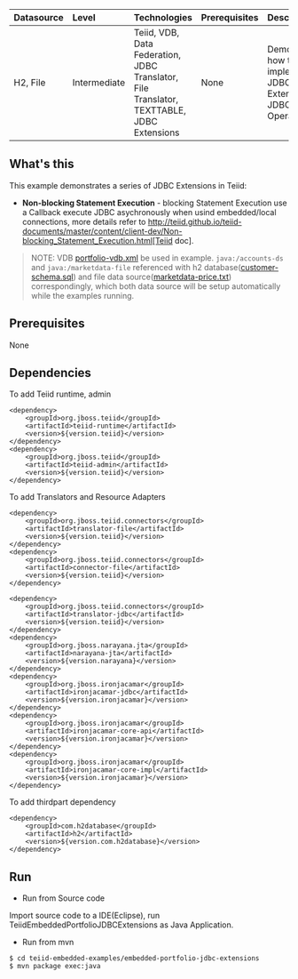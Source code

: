 | **Datasource** | **Level** | **Technologies** | **Prerequisites** | **Description** |
|:---------|:----------|:-----------------|:------------------|:----------------|
|H2, File |Intermediate |Teiid, VDB, Data Federation, JDBC Translator, File Translator, TEXTTABLE, JDBC Extensions |None |Demonstrates how to implement JDBC Extenstions in JDBC Operations|

## What's this

This example demonstrates a series of JDBC Extensions in Teiid:

* **Non-blocking Statement Execution** - blocking Statement Execution use a Callback execute JDBC asychronously when usind embedded/local connections, more details refer to http://teiid.github.io/teiid-documents/master/content/client-dev/Non-blocking_Statement_Execution.html[Teiid doc].


> NOTE: VDB [portfolio-vdb.xml](src/main/resources/portfolio-vdb.xml) be used in example. `java:/accounts-ds` and `java:/marketdata-file` referenced with h2 database([customer-schema.sql](src/main/resources/data/customer-schema.sql)) and file data source([marketdata-price.txt](src/main/resources/data/marketdata-price.txt)) correspondingly, which both data source will be setup automatically while the examples running.

## Prerequisites

None

## Dependencies

To add Teiid runtime, admin

~~~
<dependency>
    <groupId>org.jboss.teiid</groupId>
    <artifactId>teiid-runtime</artifactId>
    <version>${version.teiid}</version>
</dependency>
<dependency>
    <groupId>org.jboss.teiid</groupId>
    <artifactId>teiid-admin</artifactId>
    <version>${version.teiid}</version>
</dependency>
~~~

To add Translators and Resource Adapters

~~~
<dependency>
    <groupId>org.jboss.teiid.connectors</groupId>
    <artifactId>translator-file</artifactId>
    <version>${version.teiid}</version>
</dependency>	
<dependency>
    <groupId>org.jboss.teiid.connectors</groupId>
    <artifactId>connector-file</artifactId>
    <version>${version.teiid}</version>
</dependency>		

<dependency>
    <groupId>org.jboss.teiid.connectors</groupId>
    <artifactId>translator-jdbc</artifactId>
    <version>${version.teiid}</version>
</dependency>	
<dependency>
    <groupId>org.jboss.narayana.jta</groupId>
    <artifactId>narayana-jta</artifactId>
    <version>${version.narayana}</version>
</dependency>
<dependency>
    <groupId>org.jboss.ironjacamar</groupId>
    <artifactId>ironjacamar-jdbc</artifactId>
    <version>${version.ironjacamar}</version>
</dependency>
<dependency>
    <groupId>org.jboss.ironjacamar</groupId>
    <artifactId>ironjacamar-core-api</artifactId>
    <version>${version.ironjacamar}</version>
</dependency>
<dependency>
    <groupId>org.jboss.ironjacamar</groupId>
    <artifactId>ironjacamar-core-impl</artifactId>
    <version>${version.ironjacamar}</version>
</dependency>
~~~

To add thirdpart dependency

~~~
<dependency>
    <groupId>com.h2database</groupId>
    <artifactId>h2</artifactId>
    <version>${version.com.h2database}</version>
</dependency>
~~~

## Run

* Run from Source code

Import source code to a IDE(Eclipse), run TeiidEmbeddedPortfolioJDBCExtensions as Java Application.

* Run from mvn 

~~~
$ cd teiid-embedded-examples/embedded-portfolio-jdbc-extensions
$ mvn package exec:java
~~~

